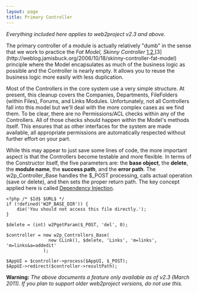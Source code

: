 ```yaml
---
layout: page
title: Primary Controller
---
```


*Everything included here applies to web2project v2.3 and above.*

The primary controller of a module is actually relatively "dumb" in the sense that we work to practice the *Fat Model, Skinny Controller* [1](http://gluei.com/blog/view/cakephp-best-practices-fat-models-and-skinny-controllers),[2](http://www.mikebernat.com/blog/MVC_-_Fat_Models_and_Skinny_Controllers_),[3](http://weblog.jamisbuck.org/2006/10/18/skinny-controller-fat-model) principle where the Model encapsulates as much of the business logic as possible and the Controller is nearly empty. It allows you to reuse the business logic more easily with less duplication.

Most of the Controllers in the core system use a very simple structure. At present, this cleanup covers the Companies, Departments, FileFolders (within Files), Forums, and Links Modules. Unfortunately, not all Controllers fall into this model but we'll deal with the more complex cases as we find them. To be clear, there are no Permissions/ACL checks within any of the Controllers. All of those checks should happen within the Model's methods itself. This ensures that as other interfaces for the system are made available, all appropriate permissions are automatically respected without further effort on your part.

While this may appear to just save some lines of code, the more important aspect is that the Controllers become testable and more flexible. In terms of the Constructor itself, the five parameters are: the **base object**, the **delete**, the **module name**, the **success path**, and the **error path**. The w2p_Controller_Base handles the $_POST processing, calls actual operation (save or delete), and then sets the proper return path. The key concept applied here is called [Dependency Injection](http://en.wikipedia.org/wiki/Dependency_injection).

    <?php /* $Id$ $URL$ */
    if (!defined('W2P_BASE_DIR')) {
        die('You should not access this file directly.');
    }

    $delete = (int) w2PgetParam($_POST, 'del', 0);

    $controller = new w2p_Controllers_Base(
                    new CLink(), $delete, 'Links', 'm=links', 'm=links&a=addedit'
                  );

    $AppUI = $controller->process($AppUI, $_POST);
    $AppUI->redirect($controller->resultPath);

**Warning:** *The above documents a feature only available as of v2.3 (March 2011). If you plan to support older web2project versions, do not use this.*